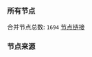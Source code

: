 ### 所有节点
合并节点总数: `1694`
[节点链接](https://raw.githubusercontent.com/rzhy1/11/master/sub/sub_merge_base64.txt)

### 节点来源